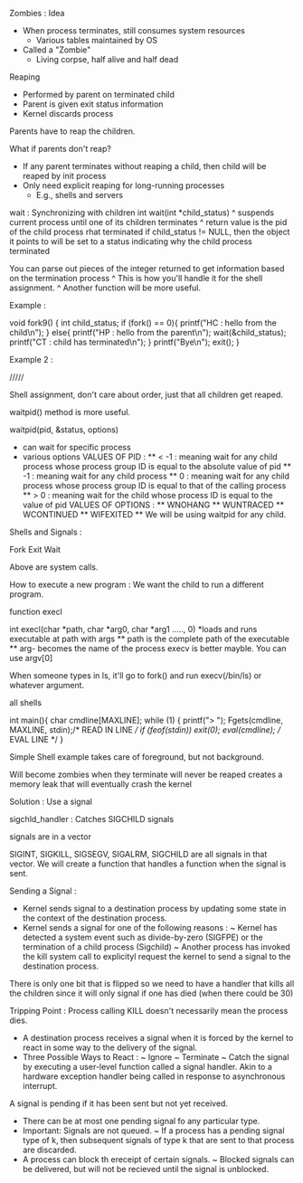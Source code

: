 Zombies :
Idea
* When process terminates, still consumes system resources
  - Various tables maintained by OS
* Called a "Zombie"
  - Living corpse, half alive and half dead

Reaping
* Performed by parent on terminated child
* Parent is given exit status information
* Kernel discards process

Parents have to reap the children.

What if parents don't reap?

* If any parent terminates without reaping a child, then child will be reaped by init process
* Only need explicit reaping for long-running processes
  - E.g., shells and servers

wait : Synchronizing with children
  int wait(int *child_status)
    ^ suspends current process until one of its children terminates
    ^ return value is the pid of the child process rhat terminated if child_status != NULL, then the object 
      it points to will be set to a status indicating why the child process terminated

  You can parse out pieces of the integer returned to get information based on the termination process
    ^ This is how you'll handle it for the shell assignment.
    ^ Another function will be more useful.

Example : 

  void fork9() {
    int child_status;
    if (fork() == 0){
      printf("HC : hello from the child\n");
    }
    else{
      printf("HP : hello from the parent\n");
      wait(&child_status);
      printf("CT : child has terminated\n");
    }
  printf("Bye\n");
  exit();
  }

Example 2 :

/////

Shell assignment, don't care about order, just that all children get reaped.

waitpid() method is more useful.

waitpid(pid, &status, options)
  * can wait for specific process
  * various options
    VALUES OF PID : 
    ** < -1 : meaning wait for any child process whose process group ID is equal to the absolute value of pid
    **   -1 : meaning wait for any child process
    **    0 : meaning wait for any child process whose process group ID is equal to that of the calling process
    ** >  0 : meaning wait for the child whose process ID is equal to the value of pid
    VALUES OF OPTIONS :
    ** WNOHANG
    ** WUNTRACED
    ** WCONTINUED
    ** WIFEXITED
    **
  We will be using waitpid for any child.

Shells and Signals   :

Fork
Exit
Wait

Above are system calls.

How to execute a new program :
We want the child to run a different program.

function execl

int execl(char *path, char *arg0, char *arg1 ....., 0)
  *loads and runs executable at path with args
    ** path is the complete path of the executable
    ** arg- becomes the name of the process
execv is better mayble. You can use argv[0]

When someone types in ls, it'll go to fork() and run execv(/bin/ls) or whatever argument.

all shells

int main(){
  char cmdline[MAXLINE];
  while (1) {
    printf("> ");
    Fgets(cmdline, MAXLINE, stdin);/* READ IN LINE */
    if (feof(stdin))
      exit(0);
    eval(cmdline); /* EVAL LINE */
}

Simple Shell example takes care of foreground, but not background.

  Will become zombies when they terminate
  will never be reaped
  creates a memory leak that will eventually crash the kernel


Solution : Use a signal

sigchld_handler : Catches SIGCHILD signals

signals are in a vector

SIGINT, SIGKILL, SIGSEGV, SIGALRM, SIGCHILD are all signals in that vector. We will create a function that handles a function when the signal is sent.

Sending a Signal : 
  * Kernel sends signal to a destination process by updating some state in the context of the destination process.
  * Kernel sends a signal for one of the following reasons : 
    ~ Kernel has detected a system event such as divide-by-zero (SIGFPE) or the termination of a 
      child process (Sigchild)
    ~ Another process has invoked the kill system call to explicityl request the kernel to send a 
      signal to the destination process.

  There is only one bit that is flipped so we need to have a handler that kills all the children since it will only signal if one has died (when there could be 30)

  Tripping Point : Process calling KILL doesn't necessarily mean the process dies.

  * A destination process receives a signal when it is forced by the kernel to react in some way to the delivery of the signal.
  * Three Possible Ways to React :
    ~ Ignore
    ~ Terminate
    ~ Catch the signal by executing a user-level function called a signal handler.
      Akin to a hardware exception handler being called in response to asynchronous interrupt.

A signal is pending if it has been sent but not yet received.
  * There can be at most one pending signal fo any particular type.
  * Important: Signals are not queued.
    ~ If a process has a pending signal type of k, then subsequent signals of type k
      that are sent to that process are discarded.
  * A process can block th ereceipt of certain signals.
    ~ Blocked signals can be delivered, but will not be recieved until the signal is unblocked.
  
